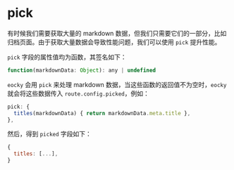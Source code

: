 # pick

有时候我们需要获取大量的 markdown 数据，但我们只需要它们的一部分，比如归档页面。由于获取大量数据会导致性能问题，我们可以使用 `pick` 提升性能。

`pick` 字段的属性值均为函数，其签名如下：

```js
function(markdownData: Object): any | undefined
```

`eocky` 会用 `pick` 来处理 markdown 数据，当这些函数的返回值不为空时，`eocky` 就会将这些数据传入 `route.config.picked`，例如：

```js
pick: {
  titles(markdownData) { return markdownData.meta.title },
},
```

然后，得到 `picked` 字段如下：

```js
{
  titles: [...],
}
```
